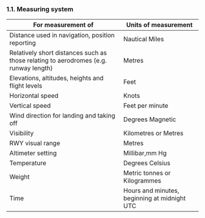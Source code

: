 ### 1.1. Measuring system

| For measurement of                                           | Units of measurement                         |
| ------------------------------------------------------------ | -------------------------------------------- |
| Distance used in navigation, position reporting              | Nautical Miles                               |
| Relatively short distances such as those relating to aerodromes (e.g. runway length) | Metres                                       |
| Elevations, altitudes, heights and flight levels             | Feet                                         |
| Horizontal speed                                             | Knots                                        |
| Vertical speed                                               | Feet per minute                              |
| Wind direction for landing and taking off                    | Degrees Magnetic                             |
| Visibility                                                   | Kilometres or Metres                         |
| RWY visual range                                             | Metres                                       |
| Altimeter setting                                            | Millibar,mm Hg                               |
| Temperature                                                  | Degrees Celsius                              |
| Weight                                                       | Metric tonnes or Kilogrammes                 |
| Time                                                         | Hours and minutes, beginning at midnight UTC |
